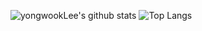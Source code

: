 ![yongwookLee's github stats](https://github-readme-stats.vercel.app/api?username=yongwookLee&count_private=true&show_icons=true&theme=onedark) ![Top Langs](https://github-readme-stats.vercel.app/api/top-langs/?username=yongwookLee&layout=compact)
